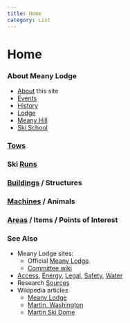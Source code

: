 ```yaml
---
title: Home
category: List
---
```

# Home
### About Meany Lodge

- [About](About) this site
- [Events](/Event)
- [History](History)
- [Lodge](/Lodge)
- [Meany Hill](Meany-Hill)
- [Ski School](Ski-School)

### [Tows](Tows)

### Ski [Runs](/Run)

### [Buildings](Building) / Structures

### [Machines](Machine) / Animals

### [Areas](Area) / Items / Points of Interest

### See Also

- Meany Lodge sites:
    - Official [Meany Lodge](https://www.mountaineers.org/locations-lodges/meany-lodge/).
    - [Committee wiki](https://github.com/MeanyLodge/Committee/wiki)
- [Access](Access), [Energy](Energy), [Legal](/Legal), [Safety](Safety), [Water](Water)
- Research [Sources](Sources)
- Wikipedia articles
    - [Meany Lodge](https://en.wikipedia.org/wiki/Meany_Lodge)
    - [Martin, Washington](https://en.wikipedia.org/wiki/Martin,_Washington)
    - [Martin Ski Dome](https://en.wikipedia.org/wiki/Martin_Ski_Dome)
